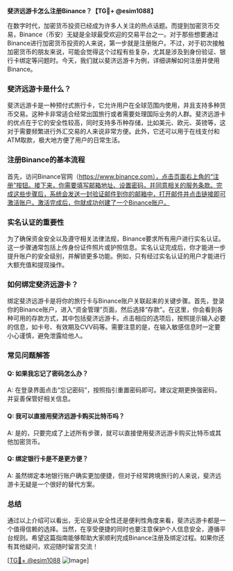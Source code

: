 **斐济远游卡怎么注册Binance？【TG💪+ @esim1088】**

在数字时代，加密货币投资已经成为许多人关注的热点话题。而提到加密货币交易，Binance（币安）无疑是全球最受欢迎的交易平台之一。对于那些想要通过Binance进行加密货币投资的人来说，第一步就是注册账户。不过，对于初次接触加密货币的朋友来说，可能会觉得这个过程有些复杂，尤其是涉及到身份验证、银行卡绑定等问题时。今天，我们就以斐济远游卡为例，详细讲解如何注册并使用Binance。

### 斐济远游卡是什么？

斐济远游卡是一种预付式旅行卡，它允许用户在全球范围内使用，并且支持多种货币交易。这种卡非常适合经常出国旅行或者需要处理国际业务的人群。斐济远游卡的优点在于它的安全性较高，同时支持多币种存储，比如美元、欧元、英镑等，这对于需要频繁进行外汇交易的人来说非常方便。此外，它还可以用于在线支付和ATM取款，极大地方便了用户的日常生活。

### 注册Binance的基本流程

首先，访问Binance官网（https://www.binance.com），点击页面右上角的“注册”按钮。接下来，你需要填写邮箱地址、设置密码，并同意相关的服务条款。完成这些步骤后，系统会发送一封验证邮件到你的邮箱中，打开邮件并点击链接即可激活账户。激活完成后，你就成功创建了一个Binance账户。

### 实名认证的重要性

为了确保资金安全以及遵守相关法律法规，Binance要求所有用户进行实名认证。这一步骤通常包括上传身份证件照片或护照信息。实名认证完成后，你才能进一步提升账户的安全级别，并解锁更多功能。例如，只有经过实名认证的用户才能进行大额充值和提现操作。

### 如何绑定斐济远游卡？

绑定斐济远游卡是将你的旅行卡与Binance账户关联起来的关键步骤。首先，登录你的Binance账户，进入“资金管理”页面，然后选择“存款”。在这里，你会看到各种可用的存款方式，其中包括斐济远游卡。点击相应的选项后，按照提示输入必要的信息，如卡号、有效期及CVV码等。需要注意的是，在输入敏感信息时一定要小心谨慎，避免泄露给他人。

### 常见问题解答

#### Q: 如果我忘记了密码怎么办？
A: 在登录界面点击“忘记密码”，按照指引重置密码即可。建议定期更换强密码，并妥善保管好相关信息。

#### Q: 我可以直接用斐济远游卡购买比特币吗？
A: 是的，只要完成了上述所有步骤，就可以直接使用斐济远游卡购买比特币或其他加密货币。

#### Q: 绑定银行卡是不是更方便？
A: 虽然绑定本地银行账户确实更加便捷，但对于经常跨境旅行的人来说，斐济远游卡无疑是一个很好的替代方案。

### 总结

通过以上介绍可以看出，无论是从安全性还是便利性角度来看，斐济远游卡都是一个值得信赖的选择。当然，在享受便捷的同时也要注意保护个人信息安全，遵循平台规则。希望这篇指南能够帮助大家顺利完成Binance注册及绑定过程。如果你还有其他疑问，欢迎随时留言交流！

[[TG💪+ @esim1088](https://t.me/s/esim1088) ![Image](https://i.postimg.cc/4NQfJmqS/Snipaste-2025-05-13-00-14-12.png)]